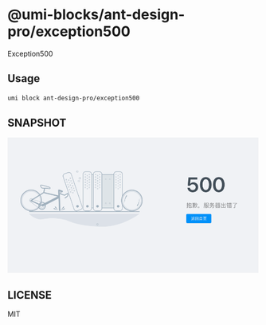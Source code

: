 # @umi-blocks/ant-design-pro/exception500

Exception500

## Usage

```sh
umi block ant-design-pro/exception500
```

## SNAPSHOT

![SNAPSHOT](./snapshot.png)

## LICENSE

MIT
